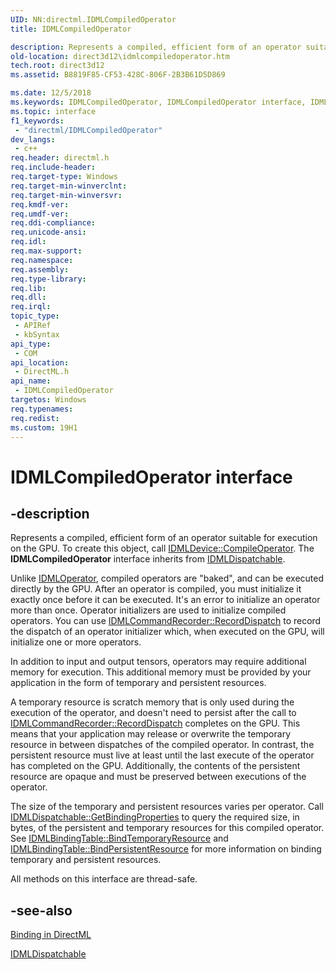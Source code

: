 ```yaml
---
UID: NN:directml.IDMLCompiledOperator
title: IDMLCompiledOperator

description: Represents a compiled, efficient form of an operator suitable for execution on the GPU. To create this object, call IDMLDevice::CompileOperator.
old-location: direct3d12\idmlcompiledoperator.htm
tech.root: direct3d12
ms.assetid: B8819F85-CF53-428C-806F-2B3B61D5D869

ms.date: 12/5/2018
ms.keywords: IDMLCompiledOperator, IDMLCompiledOperator interface, IDMLCompiledOperator interface,described, direct3d12.idmlcompiledoperator, directml/IDMLCompiledOperator
ms.topic: interface
f1_keywords: 
 - "directml/IDMLCompiledOperator"
dev_langs:
 - c++
req.header: directml.h
req.include-header: 
req.target-type: Windows
req.target-min-winverclnt: 
req.target-min-winversvr: 
req.kmdf-ver: 
req.umdf-ver: 
req.ddi-compliance: 
req.unicode-ansi: 
req.idl: 
req.max-support: 
req.namespace: 
req.assembly: 
req.type-library: 
req.lib: 
req.dll: 
req.irql: 
topic_type:
 - APIRef
 - kbSyntax
api_type:
 - COM
api_location:
 - DirectML.h
api_name:
 - IDMLCompiledOperator
targetos: Windows
req.typenames: 
req.redist: 
ms.custom: 19H1
---
```


# IDMLCompiledOperator interface

## -description

Represents a compiled, efficient form of an operator suitable for execution on the GPU. To create this object, call [IDMLDevice::CompileOperator](/windows/desktop/api/directml/nf-directml-idmldevice-compileoperator). The **IDMLCompiledOperator** interface inherits from [IDMLDispatchable](/windows/desktop/api/directml/nn-directml-idmldispatchable).

Unlike [IDMLOperator](/windows/desktop/api/directml/nn-directml-idmloperator), compiled operators are "baked", and can be executed directly by the GPU. After an operator is
    compiled, you must initialize it exactly once before it can be executed. It's an error to initialize an
    operator more than once. Operator initializers are used to initialize compiled operators.
    You can use [IDMLCommandRecorder::RecordDispatch](/windows/desktop/api/directml/nf-directml-idmlcommandrecorder-recorddispatch) to record the dispatch of an operator initializer which, when
    executed on the GPU, will initialize one or more operators.

In addition to input and output tensors, operators may require additional memory for execution. This
    additional memory must be provided by your application in the form of temporary and persistent resources.

A temporary resource is scratch memory that is only used during the execution of the operator, and doesn't
    need to persist after the call to [IDMLCommandRecorder::RecordDispatch](/windows/desktop/api/directml/nf-directml-idmlcommandrecorder-recorddispatch) completes on the GPU. This means that your
    application may release or overwrite the temporary resource in between dispatches of the compiled operator. In
    contrast, the persistent resource must live at least until the last execute of the operator has completed on
    the GPU. Additionally, the contents of the persistent resource are opaque and must be preserved between executions
    of the operator.

The size of the temporary and persistent resources varies per operator. Call
    [IDMLDispatchable::GetBindingProperties](/windows/desktop/api/directml/nf-directml-idmldispatchable-getbindingproperties) to query the required size, in bytes, of the persistent and temporary
    resources for this compiled operator. See <a href="https://docs.microsoft.com/windows/desktop/api/directml/nf-directml-idmlbindingtable-bindtemporaryresource">IDMLBindingTable::BindTemporaryResource</a> and
    <a href="https://docs.microsoft.com/windows/desktop/api/directml/nf-directml-idmlbindingtable-bindpersistentresource">IDMLBindingTable::BindPersistentResource</a> for more information on binding temporary and persistent resources.

All methods on this interface are thread-safe.

## -see-also
[Binding in DirectML](/windows/desktop/direct3d12/dml-binding)

[IDMLDispatchable](/windows/desktop/api/directml/nn-directml-idmldispatchable)
